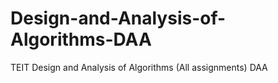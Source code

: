 # Design-and-Analysis-of-Algorithms-DAA
TEIT Design and Analysis of Algorithms (All assignments) DAA
